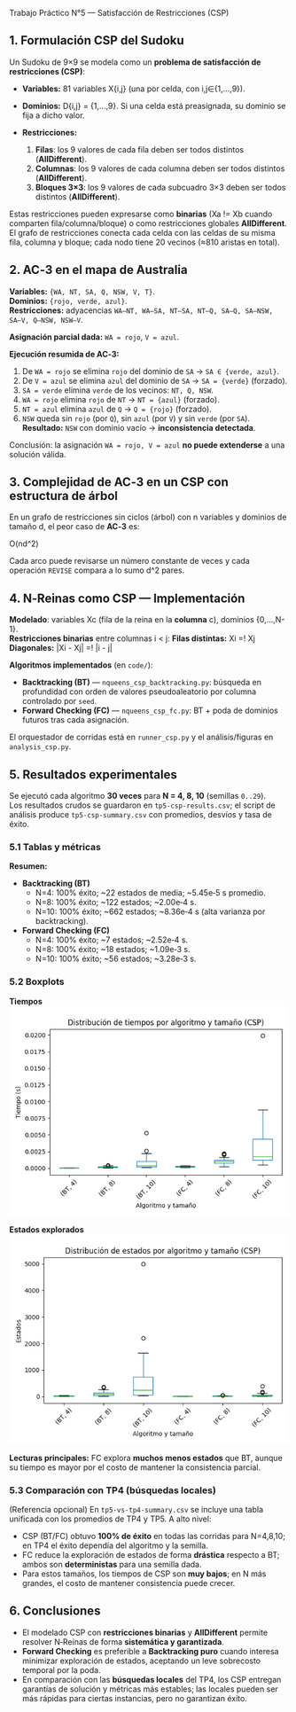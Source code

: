 Trabajo Práctico N°5 — Satisfacción de Restricciones (CSP)

## 1. Formulación CSP del Sudoku

Un Sudoku de 9×9 se modela como un **problema de satisfacción de restricciones (CSP)**:

- **Variables:** 81 variables X{i,j} (una por celda, con i,j∈{1,…,9}).

- **Dominios:** D{i,j} = {1,...,9}. Si una celda está preasignada, su dominio se fija a dicho valor.
- **Restricciones:**
  1. **Filas**: los 9 valores de cada fila deben ser todos distintos (**AllDifferent**).
  2. **Columnas**: los 9 valores de cada columna deben ser todos distintos (**AllDifferent**).
  3. **Bloques 3×3**: los 9 valores de cada subcuadro 3×3 deben ser todos distintos (**AllDifferent**).

Estas restricciones pueden expresarse como **binarias** (Xa != Xb cuando comparten fila/columna/bloque) o como restricciones globales **AllDifferent**. El grafo de restricciones conecta cada celda con las celdas de su misma fila, columna y bloque; cada nodo tiene 20 vecinos (≈810 aristas en total).

## 2. AC‑3 en el mapa de Australia

**Variables:** `{WA, NT, SA, Q, NSW, V, T}`.  
**Dominios:** `{rojo, verde, azul}`.  
**Restricciones:** adyacencias `WA–NT, WA–SA, NT–SA, NT–Q, SA–Q, SA–NSW, SA–V, Q–NSW, NSW–V`.

**Asignación parcial dada:** `WA = rojo`, `V = azul`.

**Ejecución resumida de AC‑3:**
1. De `WA = rojo` se elimina `rojo` del dominio de `SA` → `SA ∈ {verde, azul}`.
2. De `V = azul` se elimina `azul` del dominio de `SA` → `SA = {verde}` (forzado).
3. `SA = verde` elimina `verde` de los vecinos: `NT, Q, NSW`.
4. `WA = rojo` elimina `rojo` de `NT` → `NT = {azul}` (forzado).
5. `NT = azul` elimina `azul` de `Q` → `Q = {rojo}` (forzado).
6. `NSW` queda sin `rojo` (por `Q`), sin `azul` (por `V`) y sin `verde` (por `SA`).  
   **Resultado:** `NSW` con dominio vacío → **inconsistencia detectada**.

Conclusión: la asignación `WA = rojo, V = azul` **no puede extenderse** a una solución válida.

## 3. Complejidad de AC‑3 en un CSP con estructura de árbol

En un grafo de restricciones sin ciclos (árbol) con n variables y dominios de tamaño d, el peor caso de **AC‑3** es:

O(nd^2)

Cada arco puede revisarse un número constante de veces y cada operación `REVISE` compara a lo sumo d^2 pares.

## 4. N‑Reinas como CSP — Implementación

**Modelado**: variables Xc (fila de la reina en la **columna** c), dominios {0,...,N-1}.  
**Restricciones binarias** entre columnas i < j:
**Filas distintas:** Xi =! Xj
**Diagonales:** |Xi - Xj| =! |i - j|

**Algoritmos implementados** (en `code/`):
- **Backtracking (BT)** — `nqueens_csp_backtracking.py`: búsqueda en profundidad con orden de valores pseudoaleatorio por columna controlado por `seed`.
- **Forward Checking (FC)** — `nqueens_csp_fc.py`: BT + poda de dominios futuros tras cada asignación.

El orquestador de corridas está en `runner_csp.py` y el análisis/figuras en `analysis_csp.py`.

## 5. Resultados experimentales

Se ejecutó cada algoritmo **30 veces** para **N = 4, 8, 10** (semillas `0..29`).  
Los resultados crudos se guardaron en `tp5-csp-results.csv`; el script de análisis produce `tp5-csp-summary.csv` con promedios, desvíos y tasa de éxito.

### 5.1 Tablas y métricas

**Resumen:**
- **Backtracking (BT)**
  - N=4: 100% éxito; ~22 estados de media; ~5.45e‑5 s promedio.
  - N=8: 100% éxito; ~122 estados; ~2.00e‑4 s.
  - N=10: 100% éxito; ~662 estados; ~8.36e‑4 s (alta varianza por backtracking).
- **Forward Checking (FC)**
  - N=4: 100% éxito; ~7 estados; ~2.52e‑4 s.
  - N=8: 100% éxito; ~18 estados; ~1.09e‑3 s.
  - N=10: 100% éxito; ~56 estados; ~3.28e‑3 s.

### 5.2 Boxplots

**Tiempos**  
![Distribución de tiempos](images/csp_boxplot_time.png)

**Estados explorados**  
![Distribución de estados](images/csp_boxplot_states.png)

**Lecturas principales:** FC explora **muchos menos estados** que BT, aunque su tiempo es mayor por el costo de mantener la consistencia parcial.

### 5.3 Comparación con TP4 (búsquedas locales)

(Referencia opcional) En `tp5-vs-tp4-summary.csv` se incluye una tabla unificada con los promedios de TP4 y TP5. A alto nivel:
- CSP (BT/FC) obtuvo **100% de éxito** en todas las corridas para N=4,8,10; en TP4 el éxito dependía del algoritmo y la semilla.
- FC reduce la exploración de estados de forma **drástica** respecto a BT; ambos son **deterministas** para una semilla dada.
- Para estos tamaños, los tiempos de CSP son **muy bajos**; en N más grandes, el costo de mantener consistencia puede crecer.

## 6. Conclusiones

- El modelado CSP con **restricciones binarias** y **AllDifferent** permite resolver N‑Reinas de forma **sistemática y garantizada**.
- **Forward Checking** es preferible a **Backtracking puro** cuando interesa minimizar exploración de estados, aceptando un leve sobrecosto temporal por la poda.
- En comparación con las **búsquedas locales** del TP4, los CSP entregan garantías de solución y métricas más estables; las locales pueden ser más rápidas para ciertas instancias, pero no garantizan éxito.

